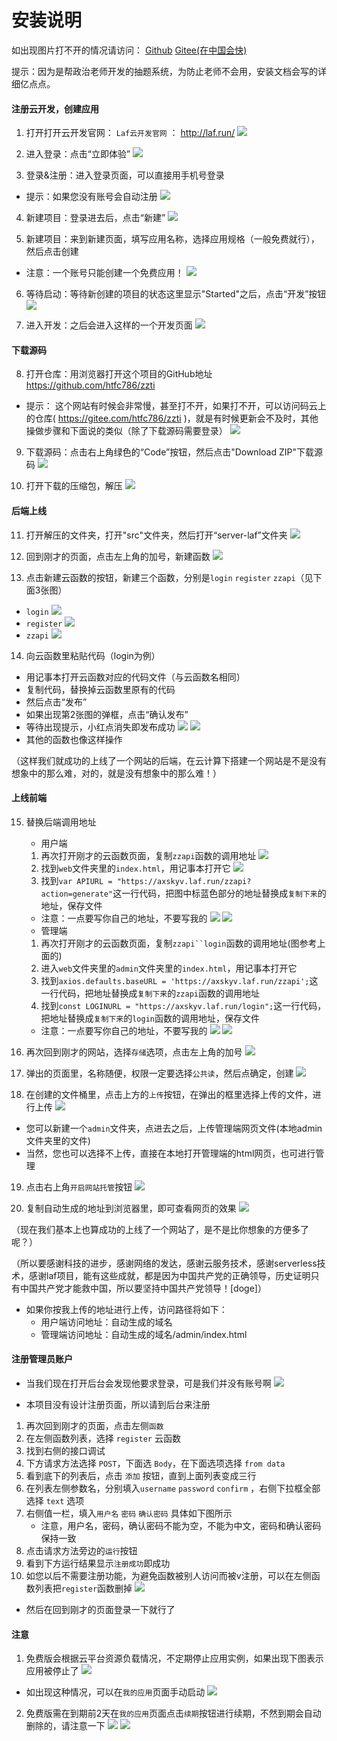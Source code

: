 # 安装说明

如出现图片打不开的情况请访问：
[Github](https://github.com/htfc786/zzti-server/blob/img/INSTALLHELP.md)
[Gitee(在中国会快)](https://gitee.com/htfc786/zzti-server/blob/img/INSTALLHELP.md)

提示：因为是帮政治老师开发的抽题系统，为防止老师不会用，安装文档会写的详细亿点点。

#### 注册云开发，创建应用
1. 打开打开云开发官网： `Laf云开发官网` ： http://laf.run/
![](https://raw.githubusercontent.com/htfc786/zzti-server/img/img/installhelp1.png)

2. 进入登录：点击“立即体验”
![](https://raw.githubusercontent.com/htfc786/zzti-server/img/img/installhelp2.png)

3. 登录&注册：进入登录页面，可以直接用手机号登录
- 提示：如果您没有账号会自动注册
![](https://raw.githubusercontent.com/htfc786/zzti-server/img/img/installhelp3.png)

4. 新建项目：登录进去后，点击“新建”
![](https://raw.githubusercontent.com/htfc786/zzti-server/img/img/installhelp4.png)

5. 新建项目：来到新建页面，填写应用名称，选择应用规格（一般免费就行），然后点击创建
- 注意：一个账号只能创建一个免费应用！
![](https://raw.githubusercontent.com/htfc786/zzti-server/img/img/installhelp5.png)

6. 等待启动：等待新创建的项目的状态这里显示"Started"之后，点击“开发”按钮
![](https://raw.githubusercontent.com/htfc786/zzti-server/img/img/installhelp6.png)

7. 进入开发：之后会进入这样的一个开发页面
![](https://raw.githubusercontent.com/htfc786/zzti-server/img/img/installhelp7.png)

#### 下载源码
8. 打开仓库：用浏览器打开这个项目的GitHub地址 https://github.com/htfc786/zzti
- 提示： 这个网站有时候会非常慢，甚至打不开，如果打不开，可以访问码云上的仓库( https://gitee.com/htfc786/zzti )，就是有时候更新会不及时，其他操做步骤和下面说的类似（除了下载源码需要登录）
![](https://raw.githubusercontent.com/htfc786/zzti-server/img/img/installhelp8.png)

9. 下载源码：点击右上角绿色的“Code”按钮，然后点击"Download ZIP"下载源码
![](https://raw.githubusercontent.com/htfc786/zzti-server/img/img/installhelp9.png)

10. 打开下载的压缩包，解压
![](https://raw.githubusercontent.com/htfc786/zzti-server/img/img/installhelp10.png)

#### 后端上线

11. 打开解压的文件夹，打开"src"文件夹，然后打开“server-laf”文件夹
![](https://raw.githubusercontent.com/htfc786/zzti-server/img/img/installhelp11.png)

12. 回到刚才的页面，点击左上角的加号，新建函数
![](https://raw.githubusercontent.com/htfc786/zzti-server/img/img/installhelp12.png)

13. 点击新建云函数的按钮，新建三个函数，分别是`login` `register` `zzapi`（见下面3张图）
- `login`
![](https://raw.githubusercontent.com/htfc786/zzti-server/img/img/installhelp13-1.png)
- `register`
![](https://raw.githubusercontent.com/htfc786/zzti-server/img/img/installhelp13-2.png)
- `zzapi`
![](https://raw.githubusercontent.com/htfc786/zzti-server/img/img/installhelp13-3.png)

14. 向云函数里粘贴代码（login为例）
- 用记事本打开云函数对应的代码文件（与云函数名相同）
- 复制代码，替换掉云函数里原有的代码
- 然后点击“发布”
- 如果出现第2张图的弹框，点击“确认发布”
- 等待出现提示，小红点消失即发布成功
![](https://raw.githubusercontent.com/htfc786/zzti-server/img/img/installhelp14-1.png)
![](https://raw.githubusercontent.com/htfc786/zzti-server/img/img/installhelp14-2.png)
- 其他的函数也像这样操作

（这样我们就成功的上线了一个网站的后端，在云计算下搭建一个网站是不是没有想象中的那么难，对的，就是没有想象中的那么难！）

#### 上线前端

15. 替换后端调用地址
    - 用户端 
    1. 再次打开刚才的云函数页面，复制`zzapi`函数的调用地址
    ![](https://raw.githubusercontent.com/htfc786/zzti-server/img/img/installhelp15-1-1.png)
    2. 找到`web`文件夹里的`index.html`，用记事本打开它
    ![](https://raw.githubusercontent.com/htfc786/zzti-server/img/img/installhelp15-1-2.png)
    3. 找到`var APIURL = "https://axskyv.laf.run/zzapi?action=generate"`这一行代码，把图中标蓝色部分的地址替换成`复制下来`的地址，保存文件
    - 注意：一点要写你自己的地址，不要写我的
    ![](https://raw.githubusercontent.com/htfc786/zzti-server/img/img/installhelp15-1-3.png)
    ![](https://raw.githubusercontent.com/htfc786/zzti-server/img/img/installhelp15-1-4.png)
    - 管理端
    1. 再次打开刚才的云函数页面，复制`zzapi``login`函数的调用地址(图参考上面的)
    2. 进入`web`文件夹里的`admin`文件夹里的`index.html`，用记事本打开它
    2. 找到`axios.defaults.baseURL = 'https://axskyv.laf.run/zzapi';`这一行代码，把地址替换成`复制下来`的`zzapi`函数的调用地址
    3. 找到`const LOGINURL = "https://axskyv.laf.run/login";`这一行代码，把地址替换成`复制下来`的`login`函数的调用地址，保存文件
    - 注意：一点要写你自己的地址，不要写我的
    ![](https://raw.githubusercontent.com/htfc786/zzti-server/img/img/installhelp15-2-1.png)
    ![](https://raw.githubusercontent.com/htfc786/zzti-server/img/img/installhelp15-2-2.png)

16. 再次回到刚才的网站，选择`存储`选项，点击左上角的加号
![](https://raw.githubusercontent.com/htfc786/zzti-server/img/img/installhelp16.png)

17. 弹出的页面里，名称随便，权限一定要选择`公共读`，然后点确定，创建
![](https://raw.githubusercontent.com/htfc786/zzti-server/img/img/installhelp17.png)

18. 在创建的文件桶里，点击上方的`上传`按钮，在弹出的框里选择上传的文件，进行上传
![](https://raw.githubusercontent.com/htfc786/zzti-server/img/img/installhelp18.png) 
- 您可以新建一个`admin`文件夹，点进去之后，上传管理端网页文件(本地admin文件夹里的文件)
- 当然，您也可以选择不上传，直接在本地打开管理端的html网页，也可进行管理

19. 点击右上角`开启网站托管`按钮
![](https://raw.githubusercontent.com/htfc786/zzti-server/img/img/installhelp19.png)

20. 复制自动生成的地址到浏览器里，即可查看网页的效果
![](https://raw.githubusercontent.com/htfc786/zzti-server/img/img/installhelp20.png)

（现在我们基本上也算成功的上线了一个网站了，是不是比你想象的方便多了呢？）

（所以要感谢科技的进步，感谢网络的发达，感谢云服务技术，感谢serverless技术，感谢laf项目，能有这些成就，都是因为中国共产党的正确领导，历史证明只有中国共产党才能救中国，所以要坚持中国共产党领导！[doge]）

- 如果你按我上传的地址进行上传，访问路径将如下：
    - 用户端访问地址：自动生成的域名
    - 管理端访问地址：自动生成的域名/admin/index.html


#### 注册管理员账户
- 当我们现在打开后台会发现他要求登录，可是我们并没有账号啊
![](https://raw.githubusercontent.com/htfc786/zzti-server/img/img/installhelp21-1.png)

- 本项目没有设计注册页面，所以请到后台来注册

1. 再次回到刚才的页面，点击左侧`函数`
2. 在左侧函数列表，选择 `register` 云函数
3. 找到右侧的接口调试
4. 下方请求方法选择 `POST`，下面选 `Body`，在下面选项选择 `from data`
5. 看到底下的列表后，点击 `添加` 按钮，直到上面列表变成三行
6. 在列表左侧参数名，分别填入`username` `password` `confirm` ，右侧下拉框全部选择 `text` 选项
7. 右侧值一栏，填入`用户名` `密码` `确认密码` 具体如下图所示
    - 注意，用户名，密码，确认密码不能为空，不能为中文，密码和确认密码保持一致
8. 点击请求方法旁边的`运行`按钮
9. 看到下方运行结果显示`注册成功`即成功
10. 如您以后不需要注册功能，为避免函数被别人访问而被v注册，可以在左侧函数列表把`register`函数删掉
![](https://raw.githubusercontent.com/htfc786/zzti-server/img/img/installhelp21-2.png)

- 然后在回到刚才的页面登录一下就行了

#### 注意
1. 免费版会根据云平台资源负载情况，不定期停止应用实例，如果出现下图表示应用被停止了
![](https://raw.githubusercontent.com/htfc786/zzti-server/img/img/serverstop.png)
- 如出现这种情况，可以在`我的应用`页面手动启动
![](https://raw.githubusercontent.com/htfc786/zzti-server/img/img/startserver.png)


2. 免费版需在到期前2天在`我的应用`页面点击`续期`按钮进行续期，不然到期会自动删除的，请注意一下
![](https://raw.githubusercontent.com/htfc786/zzti-server/img/img/installhelp22-1.png)
![](https://raw.githubusercontent.com/htfc786/zzti-server/img/img/installhelp22-2.png)
